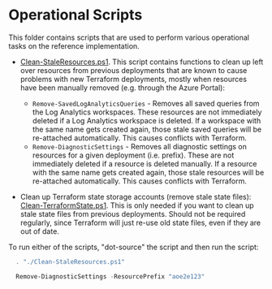 # Operational Scripts

This folder contains scripts that are used to perform various operational tasks on the reference implementation.

- [Clean-StaleResources.ps1](./Clean-StaleResources.ps1). This script contains functions to clean up left over resources from previous deployments that are known to cause problems with new Terraform deployments, mostly when resources have been manually removed (e.g. through the Azure Portal):
  - `Remove-SavedLogAnalyticsQueries` - Removes all saved queries from the Log Analytics workspaces. These resources are not immediately deleted if a Log Analytics workspace is deleted. If a workspace with the same name gets created again, those stale saved queries will be re-attached automatically. This causes conflicts with Terraform.
  - `Remove-DiagnosticSettings` - Removes all diagnostic settings on resources for a given deployment (i.e. prefix). These are not immediately deleted if a resource is deleted manually. If a resource with the same name gets created again, those stale resources will be re-attached automatically. This causes conflicts with Terraform.

- Clean up Terraform state storage accounts (remove stale state files): [Clean-TerraformState.ps1](./Clean-TerraformState.ps1). This is only needed if you want to clean up stale state files from previous deployments. Should not be required regularly, since Terraform will just re-use old state files, even if they are out of date.

To run either of the scripts, "dot-source" the script and then run the script:

```powershell
  . "./Clean-StaleResources.ps1"

  Remove-DiagnosticSettings -ResourcePrefix "aoe2e123"
```

